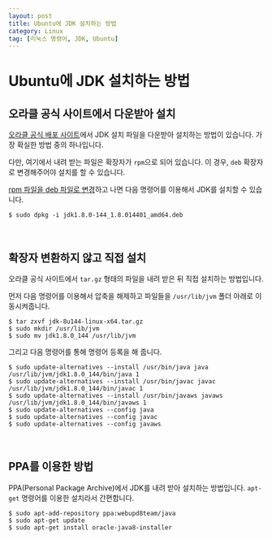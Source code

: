 ```yaml
---
layout: post
title: Ubuntu에 JDK 설치하는 방법
category: Linux
tag: [리눅스 명령어, JDK, Ubuntu]
---
```

# Ubuntu에 JDK 설치하는 방법

## 오라클 공식 사이트에서 다운받아 설치

[오라클 공식 배포 사이트](http://www.oracle.com/technetwork/java/javase/downloads/jdk8-downloads-2133151.html)에서 JDK 설치 파일을 다운받아 설치하는 방법이 있습니다. 가장 확실한 방법 중의 하나입니다.

다만, 여기에서 내려 받는 파일은 확장자가 `rpm`으로 되어 있습니다. 이 경우, `deb` 확장자로 변경해주어야 설치를 할 수 있습니다.

[rpm 파일을 deb 파일로 변경](linux/2016/03/11/install-deb-and-rpm-package)하고 나면 다음 명령어를 이용해서 JDK를 설치할 수 있습니다.

~~~
$ sudo dpkg -i jdk1.8.0-144_1.8.014401_amd64.deb
~~~

<br>

## 확장자 변환하지 않고 직접 설치

오라클 공식 사이트에서 `tar.gz` 형태의 파일을 내려 받은 뒤 직접 설치하는 방법입니다.

먼저 다음 명령어를 이용해서 압축을 해제하고 파일들을 `/usr/lib/jvm` 폴더 아래로 이동시켜줍니다.

~~~
$ tar zxvf jdk-8u144-linux-x64.tar.gz
$ sudo mkdir /usr/lib/jvm
$ sudo mv jdk1.8.0_144 /usr/lib/jvm
~~~

그리고 다음 명령어를 통해 명령어 등록을 해 줍니다.

~~~
$ sudo update-alternatives --install /usr/bin/java java /usr/lib/jvm/jdk1.8.0_144/bin/java 1
$ sudo update-alternatives --install /usr/bin/javac javac /usr/lib/jvm/jdk1.8.0_144/bin/javac 1
$ sudo update-alternatives --install /usr/bin/javaws javaws /usr/lib/jvm/jdk1.8.0_144/bin/javaws 1
$ sudo update-alternatives --config java
$ sudo update-alternatives --config javac
$ sudo update-alternatives --config javaws
~~~


<br>

## PPA를 이용한 방법

PPA(Personal Package Archive)에서 JDK를 내려 받아 설치하는 방법입니다. `apt-get` 명령어를 이용한 설치라서 간편합니다.

~~~
$ sudo apt-add-repository ppa:webupd8team/java
$ sudo apt-get update
$ sudo apt-get install oracle-java8-installer
~~~

